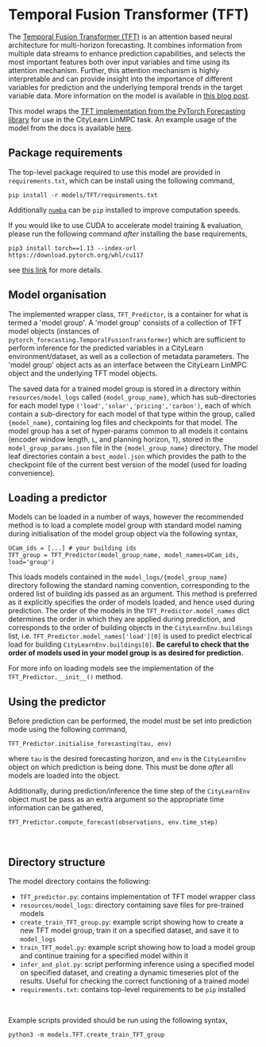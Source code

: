# Temporal Fusion Transformer (TFT)

The [Temporal Fusion Transformer (TFT)](https://arxiv.org/pdf/1912.09363.pdf) is an attention based neural architecture for multi-horizon forecasting. It combines information from multiple data streams to enhance prediction capabilities, and selects the most important features both over input variables and time using its attention mechanism. Further, this attention mechanism is highly interpretable and can provide insight into the importance of different variables for prediction and the underlying temporal trends in the target variable data. More information on the model is available in [this blog post](https://ai.googleblog.com/2021/12/interpretable-deep-learning-for-time.html).

This model wraps the [TFT implementation from the PyTorch Forecasting library](https://pytorch-forecasting.readthedocs.io/en/stable/api/pytorch_forecasting.models.temporal_fusion_transformer.TemporalFusionTransformer.html) for use in the CityLearn LinMPC task. An example usage of the model from the docs is available [here](https://pytorch-forecasting.readthedocs.io/en/stable/tutorials/stallion.html).

## Package requirements

The top-level package required to use this model are provided in `requirements.txt`, which can be install using the following command,
```
pip install -r models/TFT/requirements.txt
```

Additionally [`numba`](https://numba.pydata.org/) can be `pip` installed to improve computation speeds.

If you would like to use CUDA to accelerate model training & evaluation, please run the following command *after* installing the base requirements,
```
pip3 install torch==1.13 --index-url https://download.pytorch.org/whl/cu117
```
see [this link](https://pytorch.org/get-started/locally/) for more details.

## Model organisation

The implemented wrapper class, `TFT_Predictor`, is a container for what is termed a 'model group'. A 'model group' consists of a collection of TFT model objects (instances of `pytorch_forecasting.TemporalFusionTransformer`) which are sufficient to perform inference for the predicted variables in a CityLearn environment/dataset, as well as a collection of metadata parameters. The 'model group' object acts as an interface between the CityLearn LinMPC object and the underlying TFT model objects.

The saved data for a trained model group is stored in a directory within `resources/model_logs` called `{model_group_name}`, which has sub-directories for each model type `('load','solar','pricing','carbon')`, each of which contain a sub-directory for each model of that type within the group, called `{model_name}`, containing log files and checkpoints for that model. The model group has a set of hyper-params common to all models it contains (encoder window length, `L`, and planning horizon, `T`), stored in the `model_group_params.json` file in the `{model_group_name}` directory. The model leaf directories contain a `best_model.json` which provides the path to the checkpoint file of the current best version of the model (used for loading convenience).

## Loading a predictor

Models can be loaded in a number of ways, however the recommended method is to load a complete model group with standard model naming during initialisation of the model group object via the following syntax,
```
UCam_ids = [...] # your building ids
TFT_group = TFT_Predictor(model_group_name, model_names=UCam_ids, load='group')
```
This loads models contained in the `model_logs/{model_group_name}` directory following the standard naming convention, corresponding to the ordered list of building ids passed as an argument. This method is preferred as it explicitly specifies the order of models loaded, and hence used during prediction.
The order of the models in the `TFT_Predictor.model_names` dict determines the order in which they are applied during prediction, and corresponds to the order of building objects in the `CityLearnEnv.buildings` list, i.e. `TFT_Predictor.model_names['load'][0]` is used to predict electrical load for building `CityLearnEnv.buildings[0]`.
**Be careful to check that the order of models used in your model group is as desired for prediction.**

For more info on loading models see the implementation of the `TFT_Predictor.__init__()` method.

## Using the predictor

Before prediction can be performed, the model must be set into prediction mode using the following command,
```
TFT_Predictor.initialise_forecasting(tau, env)
```
where `tau` is the desired forecasting horizon, and `env` is the `CityLearnEnv` object on which prediction is being done. This must be done *after* all models are loaded into the object.

Additionally, during prediction/inference the time step of the `CityLearnEnv` object must be pass as an extra argument so the appropriate time information can be gathered,

```
TFT_Predictor.compute_forecast(observations, env.time_step)
```

<br>

## Directory structure

The model directory contains the following:
- `TFT_predictor.py`: contains implementation of TFT model wrapper class
- `resources/model_logs`: directory containing save files for pre-trained models
- `create_train_TFT_group.py`: example script showing how to create a new TFT model group, train it on a specified dataset, and save it to `model_logs`
- `train_TFT_model.py`: example script showing how to load a model group and continue training for a specified model within it
- `infer_and_plot.py`: script performing inference using a specified model on specified dataset, and creating a dynamic timeseries plot of the results. Useful for checking the correct functioning of a trained model
- `requirements.txt`: contains top-level requirements to be `pip` installed

<br>

Example scripts provided should be run using the following syntax,
```
python3 -m models.TFT.create_train_TFT_group
```